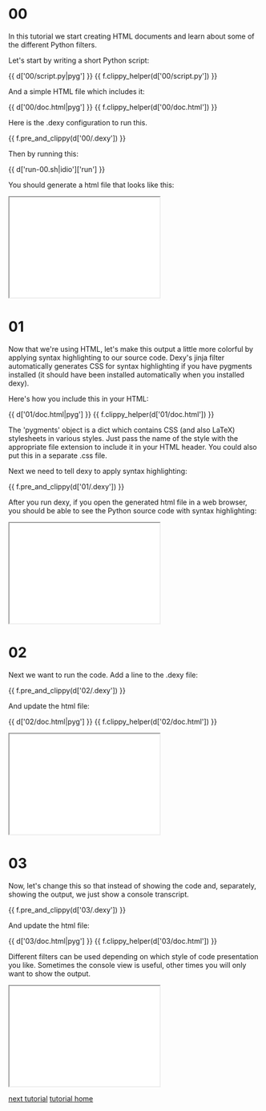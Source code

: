 # 00

In this tutorial we start creating HTML documents and learn about some of the different Python filters.

Let's start by writing a short Python script:

{{ d['00/script.py|pyg'] }}
{{ f.clippy_helper(d['00/script.py']) }}

And a simple HTML file which includes it:

{{ d['00/doc.html|pyg'] }}
{{ f.clippy_helper(d['00/doc.html']) }}

Here is the .dexy configuration to run this.

{{ f.pre_and_clippy(d['00/.dexy']) }}

Then by running this:

{{ d['run-00.sh|idio']['run'] }}

You should generate a html file that looks like this:

<iframe src="00/doc.html" width="300px" height="200px">
</iframe>

# 01

Now that we're using HTML, let's make this output a little more colorful by applying syntax highlighting to our source code. Dexy's jinja filter automatically generates CSS for syntax highlighting if you have pygments installed (it should have been installed automatically when you installed dexy).

Here's how you include this in your HTML:

{{ d['01/doc.html|pyg'] }}
{{ f.clippy_helper(d['01/doc.html']) }}

The 'pygments' object is a dict which contains CSS (and also LaTeX) stylesheets in various styles. Just pass the name of the style with the appropriate file extension to include it in your HTML header. You could also put this in a separate .css file.

Next we need to tell dexy to apply syntax highlighting:

{{ f.pre_and_clippy(d['01/.dexy']) }}

After you run dexy, if you open the generated html file in a web browser, you should be able to see the Python source code with syntax highlighting:

<iframe src="01/doc.html" width="300px" height="200px">
</iframe>

# 02

Next we want to run the code. Add a line to the .dexy file:

{{ f.pre_and_clippy(d['02/.dexy']) }}

And update the html file:

{{ d['02/doc.html|pyg'] }}
{{ f.clippy_helper(d['02/doc.html']) }}

<iframe src="02/doc.html" width="300px" height="200px">
</iframe>

# 03

Now, let's change this so that instead of showing the code and, separately, showing the output, we just show a console transcript.

{{ f.pre_and_clippy(d['03/.dexy']) }}

And update the html file:

{{ d['03/doc.html|pyg'] }}
{{ f.clippy_helper(d['03/doc.html']) }}

Different filters can be used depending on which style of code presentation you like. Sometimes the console view is useful, other times you will only want to show the output.

<iframe src="03/doc.html" width="300px" height="200px">
</iframe>

[next tutorial](/docs/tutorials/2-python-r)
[tutorial home](/docs/tutorials/)

